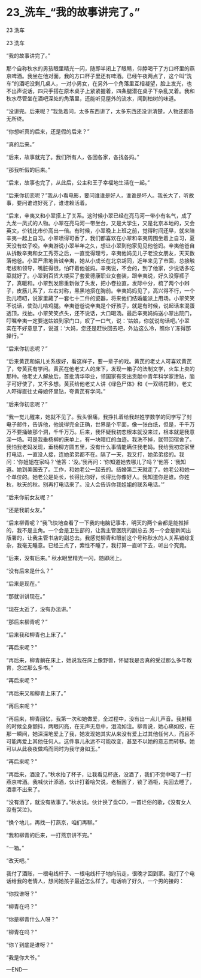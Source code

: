 # 23_洗车_“我的故事讲完了。”

23 洗车

23 洗车

“我的故事讲完了。”

那个自称秋水的男孩眼里精光一闪，随即半闭上了眼睛，仰脖喝干了方口杯里的燕京啤酒。我坐在他对面，我的方口杯子里还有啤酒。已经午夜两点了，这个叫“洗车”的酒吧没剩几桌人，一对小男女，在另外一个角落里互相凝望，脸上发光，也不出声说话，四只手搭在原木桌子上紧紧握着，四条腿潜在桌子下杂乱叉着。我和秋水尽管坐在酒吧深处的角落里，还能听见屋外的流水，闻到柏树的味道。

“没讲完。后来呢？”我急着问，太多东西讲了，太多东西还没讲清楚，人物还都各无所终。

“你想听真的后来，还是假的后来？”

“真的后来。”

“后来，故事就完了。我们所有人，各回各家，各找各妈。”

“那我听假的后来。”

“后来，故事也完了，从此后，公主和王子幸福地生活在一起。”

“后来你初恋呢？”我从小看电影，要问谁谁是好人，谁谁是坏人。我长大了，听故事，要问谁谁好死了，谁谁赖活着。

“后来，辛夷又和小翠搭上了关系。这时候小翠已经在亮马河一带小有名气，成了九龙一凤式的人物。小翠在亮马河一带坐台，又是大学生，又是北京本地的，又会英文，价钱比市价高出一倍。有时候，小翠晚上上班之前，觉得时间还早，就来陪辛夷一起上自习。小翠喷得可香了，我们都喜欢在小翠和辛夷周围坐着上自习，夏天没有蚊子咬。辛夷游说小翠半年之久，想让小翠到他家见见他爸妈。辛夷他爸自从拆散辛夷和女工秀芬之后，一直觉得理亏，辛夷他妈见儿子老没女朋友，天天数落他爸。小翠严肃地告诫辛夷，她从小成长在北京胡同，近年来见了市面，总接触老板和领导，嘴脏得很，怕吓着他爸妈。辛夷说，不会的，到了他家，少说话多吃菜就好了。小翠到百货大楼买了套爱德康职业女套装，跟辛夷说，好久没穿裤子了，真暖和。小翠到发廊重新做了头发，把小卷拉直，发际中分，梳了两个小辫子，皮筋儿系了，左右对称，黑黑地搭在胸前。辛夷妈妈见了，高兴得不行，一个劲儿唠叨，说家里藏了一套七十二件的瓷器，将来他们结婚能派上用场。小翠笑笑不说话，使劲儿啃鸡腿。辛夷爸爸说辛夷是个好孩子，就是有时候，说起话来混蛋透顶，找抽。小翠笑笑点头，还不说话，大口喝汤。最后辛夷妈妈送小翠出院门，叮嘱辛夷一定要送姑娘到家门口，叹了一口气，说：‘姑娘，你就说句话吧。’小翠实在不好意思了，说道：‘大妈，您还是赶快回去吧，外边这么冷，瞧你丫冻得那操行。’”

“后来你初恋呢？”

“后来黄芪和娟儿关系很好，看这样子，要一辈子的戏。黄芪的老丈人可喜欢黄芪了，夸黄芪有学问。黄芪在他老丈人的床下，发现一箱子的法制文学，火车上卖的那种。他老丈人解放后，首批清华毕业，领国家有突出贡献中青年科学家津贴，脑子可好使了，又不多想。黄芪给他老丈人讲《绿色尸体》和《一双绣花鞋》，老丈人吓得直往丈母娘怀里钻，夸黄芪有学问。”

“后来你初恋呢？”

“我一觉儿醒来，她就不见了。我头很痛，我挣扎着给我赵姓学数学的同学写了封电子邮件，告诉他，他说得完全正确，世界是个平面，像一张白纸，但是，千千万万不要捅破那个洞，千千万万。后来，我怀疑我初恋根本就没来过，根本就是我意淫一场。可是我垂杨柳的床单上，有一块暗红的血迹。我洗不掉，就带回宿舍了。我怕我老妈发现，垂杨柳方圆五里，没有什么事情能瞒住我老妈。我给我初恋家里打电话，一直没人接，连她弟弟都不在。隔了一天，我又打，她弟弟接的。我问：‘你姐姐在家吗？’他答：‘没。’我再问：‘你知道她去哪儿了吗？’他答：‘我知道。她到美国去了。工作，和她老公一起去的。结婚第二天就走了。她老公和她一个单位的。她老公是处长，长得比你好，长得比你像好人。我知道你是谁。你姓秋，秋天的秋。别再打电话来了。没人会告诉你我姐姐的联系电话。’”

“后来你前女友呢？”

“还是我前女友。”

“后来柳青呢？”我飞快地查看了一下我的电脑记事本，明天的两个会都是能推掉的，我不是主角。一个会是卫生部的，让我主管医院的副总去.另一个会是新闻出版署的，让我主管书店的副总去。我感觉柳青和眼前这个号称秋水的人关系错综复杂，我毫无睡意。已经三点了，索性不睡了，我打算一直听下去，听出个究竟。

“后来，没有后来。” 秋水眼里精光一闪，随即闭上。

“没有后来是什么？”

“后来是现在。”

“那就讲讲现在。”

“现在太近了，没有办法讲。”

“那后来柳青呢？”

“后来我和柳青也上床了。”

“再后来呢？”

“再后来，柳青躺在床上，她说我在床上像野兽，怀疑我是否真的受过那么多年教育，念过那么多书。”

“再后来呢？”

“再后来又和柳青上床了。”

“再后来呢？”

“再后来，柳青回忆，我第一次和她做爱，全过程中，没有出一点儿声音。我射精的时候全身颤抖，两眼闪亮，在无声无息中，泪流如注。柳青说，她心痛如绞，在那一瞬间，她深深地爱上了我，她发现她其实从来没有爱上过其他任何人，而且不可能再爱上其他任何人。这件事儿永远不可能改变，甚至不以她的意志而转移。她可以从此夜夜做鸡而同时为我守身如玉。”

“再后来呢？”

“再后来，酒没了。”秋水抬了杯子，让我看见杯底，没酒了，我们不觉中喝了一打燕京啤酒。我喊伙计添酒，伙计打着哈欠说，老板困了，锁了酒柜，先回去睡了，酒拿不出来了。

“没有酒了，就没有故事了。”秋水说。伙计换了盘CD，一首烂俗的歌，《没有女人没有哭泣》。

“换个地儿，再找一打燕京，咱们再聊。”

“我和柳青的后来，一打燕京讲不完。”

“一箱。”

“改天吧。”

我付了酒账，一根电线杆子、一根电线杆子地向前走，很晚才回到家。我打了个电话给我的老情人，想问她孩子最近怎么样了。电话响了好久，一个男的接的：

“你找谁呀？”

“柳青在吗？”

“你是柳青什么人呀？”

“柳青在吗？”

“你丫到底是谁呀？”

“我是你大爷。”

—END—